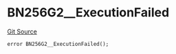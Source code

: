 # BN256G2__ExecutionFailed
[Git Source](https://github.com/ContractLabs/foundry-bountykinds-contract/blob/67e6855d3beabdf242cc0b51d9e53b087a5235b9/src/oz-custom/libraries/BLS/BN256G2.sol)


```solidity
error BN256G2__ExecutionFailed();
```

